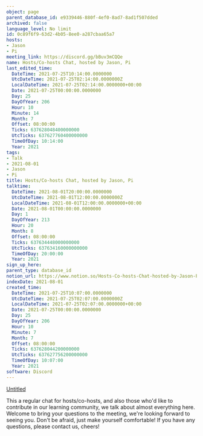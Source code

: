```yaml
---
object: page
parent_database_id: e9339446-880f-4ef0-8ad7-8ad1f507dded
archived: false
language_level: No limit
id: 0c89f6f9-63d2-4b05-8ee0-a287cbaa65a7
hosts:
- Jason
- Pi
meeting_link: https://discord.gg/bBuv3mCQQe
name: Hosts/Co-hosts Chat, hosted by Jason, Pi
last_edited_time:
  DateTime: 2021-07-25T10:14:00.0000000
  UtcDateTime: 2021-07-25T02:14:00.0000000Z
  LocalDateTime: 2021-07-25T02:14:00.0000000+00:00
  Date: 2021-07-25T00:00:00.0000000
  Day: 25
  DayOfYear: 206
  Hour: 10
  Minute: 14
  Month: 7
  Offset: 08:00:00
  Ticks: 637628048400000000
  UtcTicks: 637627760400000000
  TimeOfDay: 10:14:00
  Year: 2021
tags:
- Talk
- 2021-08-01
- Jason
- Pi
title: Hosts/Co-hosts Chat, hosted by Jason, Pi
talktime:
  DateTime: 2021-08-01T20:00:00.0000000
  UtcDateTime: 2021-08-01T12:00:00.0000000Z
  LocalDateTime: 2021-08-01T12:00:00.0000000+00:00
  Date: 2021-08-01T00:00:00.0000000
  Day: 1
  DayOfYear: 213
  Hour: 20
  Month: 8
  Offset: 08:00:00
  Ticks: 637634448000000000
  UtcTicks: 637634160000000000
  TimeOfDay: 20:00:00
  Year: 2021
sign_up_here: 
parent_type: database_id
notion_url: https://www.notion.so/Hosts-Co-hosts-Chat-hosted-by-Jason-Pi-0c89f6f963d24b058ee0a287cbaa65a7
indexDate: 2021-08-01
created_time:
  DateTime: 2021-07-25T10:07:00.0000000
  UtcDateTime: 2021-07-25T02:07:00.0000000Z
  LocalDateTime: 2021-07-25T02:07:00.0000000+00:00
  Date: 2021-07-25T00:00:00.0000000
  Day: 25
  DayOfYear: 206
  Hour: 10
  Minute: 7
  Month: 7
  Offset: 08:00:00
  Ticks: 637628044200000000
  UtcTicks: 637627756200000000
  TimeOfDay: 10:07:00
  Year: 2021
software: Discord
---
```




[Untitled](https://www.notion.so/cb083fc4f0b7459aa5afe1900ef25a1f)   


This a regular chat for hosts/co-hosts, and also those who'd like to contribute in our learning community, we talk about almost everything here. Welcome to bring your questions to the meeting, we're looking forward to seeing you. Don't be afraid, just make yourself comfortable!
If you have any questions, please contact us, cheers!







